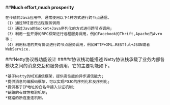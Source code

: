 ##**Much effort,much prosperity**
```
在传统的Java应用中，通常使用以下4种方式进行跨节点通信。
（1）通过RMI进行远程服务调用
（2）通过Java的Socket+Java序列化的方式进行跨节点调用;
（3）利用一些开源的RPC框架进行远程服务调用，例如Facebook的Thrift,Apache的Avro等；
（4）利用标准的共有协议进行跨节点服务调用，例如HTTP+XML.RESTful+JSON或者WebService.
```
###Netty协议栈功能设计
#####协议栈功能描述
Netty协议栈承载了业务内部各模块之间的消息交互和服务调用，它的主要功能如下。
```
*基于Netty的NIO通信框架，提供高性能的异步通信能力;
*提供消息的编解码框架，可以实现POJO的序列化和反序列化;
*提供基于IP地址的白名单接入认证机制;
*链路的有效性校验机制;
*链路的断连重连机制。
```

